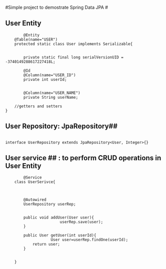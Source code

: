 
#Simple project to demostrate Spring Data JPA #


## User Entity ##
```
        @Entity
	@Table(name="USER")
	protected static class User implements Serializable{	

		
		private static final long serialVersionUID = -3740149288617227418L;
		
		@Id
		@Column(name="USER_ID")
		private int userId;
		
		
		@Column(name="USER_NAME")
		private String userName;
    
    //getters and setters
}

```


## User Repository: JpaRepository##

```

interface UserRepository extends JpaRepository<User, Integer>{}

```


## User service ## : to perform CRUD operations in User Entity 


```
  		@Service
	class UserSerivce{
		
			
		
		@Autowired
		UserRepository userRep;
		
		
		public void addUser(User user){
						userRep.save(user);
		}
		
		public User getUser(int userId){
					User user=userRep.findOne(userId);
			return user;
		}
		
		
	}
```
